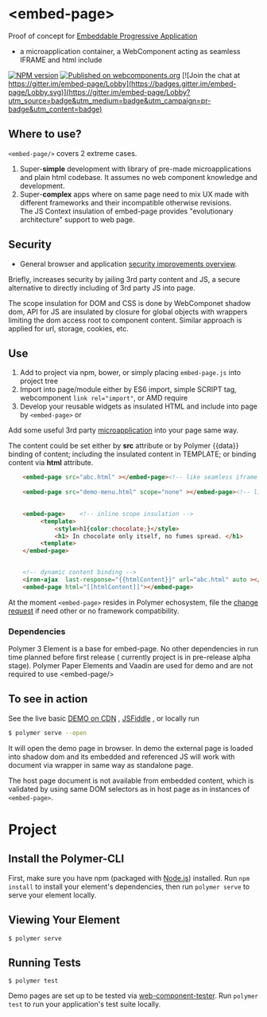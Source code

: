 # \<embed-page\>
Proof of concept for 
[Embeddable Progressive Application](https://github.com/EPA-WG/EPA-concept)
 - a microapplication container, a WebComponent acting as seamless IFRAME and html include

[![NPM version][npm-image]][npm-url]
[![Published on webcomponents.org](https://img.shields.io/badge/webcomponents.org-published-blue.svg)](https://www.webcomponents.org/element/embed-page) 
[![Join the chat at https://gitter.im/embed-page/Lobby](https://badges.gitter.im/embed-page/Lobby.svg)](https://gitter.im/embed-page/Lobby?utm_source=badge&utm_medium=badge&utm_campaign=pr-badge&utm_content=badge)

## Where to use?
<code>&lt;embed-page/&gt;</code>  covers 2 extreme cases.

1.    Super-<b>simple</b> development with library of pre-made microapplications and plain html codebase.
            It assumes no web component knowledge and development.
2.    Super-<b>complex</b> apps where on same page need to mix UX made with different frameworks and their incompatible otherwise revisions.<br/>
            The JS Context insulation of embed-page provides "evolutionary architecture" support to web page.
    
## Security
* General browser and application [security improvements overview](security.md).
 
Briefly, increases security by jailing 3rd party content and JS, a secure alternative to directly including of 3rd party 
JS into page.
 
The scope insulation for DOM and CSS is done by WebComponet shadow dom, API for JS 
are insulated by closure for global objects with wrappers limiting the dom access root 
to component content. Similar approach is applied for url, storage, cookies, etc. 

## Use
1. Add to project via npm, bower, or simply placing `embed-page.js` into project tree
2. Import into page/module either by ES6 import, simple SCRIPT tag, webcomponent `link rel="import"`, or AMD require 
3. Develop your reusable widgets as insulated HTML and include into page by ```<embed-page>``` or
 
Add some useful 3rd party [microapplication](https://github.com/EPA-WG/EPA-concept/blob/master/microapplication.md) 
into your page same way.

The content could be set either by **src** attribute or by Polymer {{data}} binding of content;
including the insulated content in TEMPLATE; or binding content via **html** attribute.
```html
    <embed-page src="abc.html" ></embed-page><!-- like seamless iframe -->
    
    <embed-page src="demo-menu.html" scope="none" ></embed-page><!-- like html import, no insulation -->
    

    <embed-page>    <!-- inline scope insulation -->
         <template>
             <style>h1{color:chocolate;}</style>
             <h1> In chocolate only itself, no fumes spread. </h1>
         <template>
    </embed-page>


    <!-- dynamic content binding -->
    <iron-ajax  last-response="{{htmlContent}}" url="abc.html" auto ></iron-ajax>
    <embed-page html="[[htmlContent]]"></embed-page>    
```

At the moment ``` <embed-page> ``` resides in Polymer echosystem, file the 
[change request](https://github.com/EPA-WG/embed-page/issues) if need other or no framework compatibility.

### Dependencies
Polymer 3 Element is a base for embed-page. No other dependencies in run time planned before first release 
( currently project is in pre-release alpha stage). Polymer Paper Elements and Vaadin are used for demo and 
are not required to use \<embed-page/\>

## To see in action 
See the live basic [DEMO on CDN](https://cdn.xml4jquery.com/ajax/libs/embed-page/0.0.20/build/esm-unbundled/demo/index.html)
, [JSFiddle](https://jsfiddle.net/suns2015/k2sdfrt1/)
, or locally run
```bash
$ polymer serve --open
```
It will open the demo page in browser. 
In demo the external page is loaded into shadow dom and its embedded and referenced JS
will work with document via wrapper in same way as standalone page. 

The host page document is not available from embedded content, which is validated by using 
same DOM selectors as in host page as in instances of  ``` <embed-page> ```.

# Project
## Install the Polymer-CLI

First, make sure you have npm (packaged with [Node.js](https://nodejs.org)) installed. 
Run `npm install` to install your element's dependencies, then run `polymer serve` 
to serve your element locally.

## Viewing Your Element

```
$ polymer serve
```

## Running Tests

```
$ polymer test
```

Demo pages are set up to be tested via [web-component-tester](https://github.com/Polymer/web-component-tester). Run `polymer test` to run your application's test suite locally.

[npm-image]:      https://img.shields.io/npm/v/embed-page.svg
[npm-url]:        https://npmjs.org/package/embed-page
